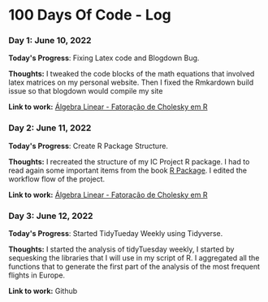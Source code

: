 # 100 Days Of Code - Log

### Day 1: June 10, 2022


**Today's Progress**: Fixing Latex code and Blogdown Bug.

**Thoughts:** I tweaked the code blocks of the math equations that involved latex matrices on my personal website. Then I fixed the Rmkardown build issue so that blogdown would compile my site

**Link to work:** [Álgebra Linear - Fatoração de Cholesky em R](https://www.lucassxs.xyz/calculus/linear-algebra-choleky-r/)

### Day 2: June 11, 2022


**Today's Progress**: Create R Package Structure.

**Thoughts:** I recreated the structure of my IC Project R package. I had to read again some important items from the book [R Package](https://r-pkgs.org/). I edited the workflow flow of the project.

**Link to work:** [Álgebra Linear - Fatoração de Cholesky em R](https://github.com/lucassxs/WeatherMaringa/commit/7692202dba353d22cc3a1208154f65664dc17b95)

### Day 3: June 12, 2022


**Today's Progress**: Started TidyTueday Weekly using Tidyverse.

**Thoughts:** I started the analysis of tidyTuesday weekly, I started by sequesking the libraries that I will use in my script of R. I aggregated all the functions that to generate the first part of the analysis of the most frequent flights in Europe.

**Link to work:** Github